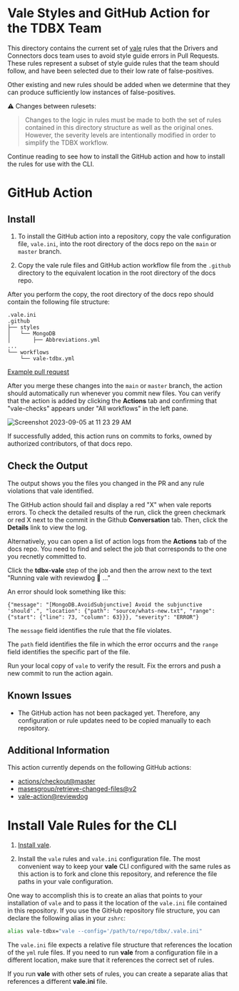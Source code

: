 # Vale Styles and GitHub Action for the TDBX Team

This directory contains the current set of [vale](https://github.com/errata-ai/vale) rules 
that the Drivers and Connectors docs team uses to avoid style guide
errors in Pull Requests. These rules represent a subset of style guide
rules that the team should follow, and have been selected due to their
low rate of false-positives.

Other existing and new rules should be added when we determine that
they can produce sufficiently low instances of false-positives.

:warning: Changes between rulesets:
> Changes to the logic in rules must be made to both the set of rules
> contained in this directory structure as well as the original
> ones. However, the severity levels are intentionally modified in
> order to simplify the TDBX workflow.

Continue reading to see how to install the GitHub action and how to
install the rules for use with the CLI.

# GitHub Action

## Install

1.  To install the GitHub action into a repository, copy the vale configuration
file, ``vale.ini``, into the root directory of the docs repo on the ``main`` or
``master`` branch.

3.  Copy the vale rule files and GitHub action workflow file from the
``.github`` directory to the equivalent location in the root directory
of the docs repo.

After you perform the copy, the root directory of the docs repo should contain
the following file structure:

```
.vale.ini
.github
├── styles
│   └── MongoDB
│       ├── Abbreviations.yml
...
└── workflows
    └── vale-tdbx.yml
```

[Example pull request](https://github.com/mongodb/docs-ecosystem/pull/902)

After you merge these changes into the ``main`` or ``master`` branch, the
action should automatically run whenever you commit new files. You can
verify that the action is added by clicking the **Actions** tab and
confirming that "vale-checks" appears under "All workflows" in the left
pane.

![Screenshot 2023-09-05 at 11 23 29 AM](https://github.com/ccho-mongodb/test-vale-gh-action/assets/52428683/5ccaddc1-515c-40ef-9ebc-6250c2eb1d9c)

If successfully added, this action runs on commits to forks, owned by
authorized contributors, of that docs repo.

## Check the Output

The output shows you the files you changed in the PR and any
rule violations that vale identified.

The GitHub action should fail and display a red "X" when vale reports
errors. To check the detailed results of the run, click the green checkmark or
red X next to the commit in the Github **Conversation** tab. Then, click the
**Details** link to view the log.

Alternatively, you can open a list of action logs from the  **Actions** tab
of the docs repo. You need to find and select the job that corresponds to the
one you recnetly committed to.

Click the **tdbx-vale** step of the job and then the arrow next to the
text "Running vale with reviewdog 🐶 ..."

An error should look something like this:

```
{"message": "[MongoDB.AvoidSubjunctive] Avoid the subjunctive 'should'.", "location": {"path": "source/whats-new.txt", "range": {"start": {"line": 73, "column": 63}}}, "severity": "ERROR"}
```

The ``message`` field identifies the rule that the file violates.

The ``path`` field identifies the file in which the error occurrs
and the ``range`` field identifies the specific part of the file.

Run your local copy of ``vale`` to verify the result.
Fix the errors and push a new commit to run the action again.

## Known Issues

- The GitHub action has not been packaged yet. Therefore, any configuration
or rule updates need to be copied manually to each repository.

 
## Additional Information

This action currently depends on the following GitHub actions:

- [actions/checkout@master](https://github.com/actions/checkout)
- [masesgroup/retrieve-changed-files@v2](https://github.com/masesgroup/retrieve-changed-files/releases/tag/v2)
- [vale-action@reviewdog](https://github.com/errata-ai/vale-action)


# Install Vale Rules for the CLI

1. [Install vale]([https://vale.sh/docs/vale-cli/installation/](https://github.com/10gen/mongodb-vale/tree/main)).

2. Install the ``vale`` rules and ``vale.ini`` configuration file.
The most convenient way to keep your **vale** CLI configured with
the same rules as this action is to fork and clone this repository,
and reference the file paths in your vale configuration.

One way to accomplish this is to create an alias that points to
your installation of ``vale`` and to pass it the location
of the ``vale.ini`` file contained in this repository. If you use
the GitHub repository file structure, you can declare the 
following alias in your ``zshrc``:

```bash
alias vale-tdbx="vale --config='/path/to/repo/tdbx/.vale.ini"
```

The ``vale.ini`` file expects a relative file structure that
references the location of the ``yml`` rule files. If you
need to run **vale** from a configuration file in a different
location, make sure that it references the correct set of
rules.

If you run **vale** with other sets of rules, you can create
a separate alias that references a different **vale.ini** file.
